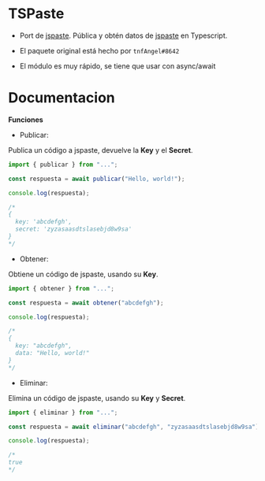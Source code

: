 # TSPaste

- Port de [jspaste](https://www.npmjs.com/package/jspaste). Pública y obtén datos de [jspaste](https://jspaste.tnfangel.repl.co/) en Typescript.

- El paquete original está hecho por `tnfAngel#8642`

- El módulo es muy rápido, se tiene que usar con async/await

# Documentacion

**Funciones**

- Publicar:

Publica un código a jspaste, devuelve la **Key** y el **Secret**.

```typescript
import { publicar } from "...";

const respuesta = await publicar("Hello, world!");

console.log(respuesta);

/* 
{
  key: 'abcdefgh',
  secret: 'zyzasaasdtslasebjd8w9sa'
}
*/
```

- Obtener:

Obtiene un código de jspaste, usando su **Key**.

```typescript
import { obtener } from "...";

const respuesta = await obtener("abcdefgh");

console.log(respuesta);

/*
{ 
  key: "abcdefgh",
  data: "Hello, world!"
}
*/
```

- Eliminar:

Elimina un código de jspaste, usando su **Key** y **Secret**.

```typescript
import { eliminar } from "...";

const respuesta = await eliminar("abcdefgh", "zyzasaasdtslasebjd8w9sa");

console.log(respuesta);

/*
true
*/
```
